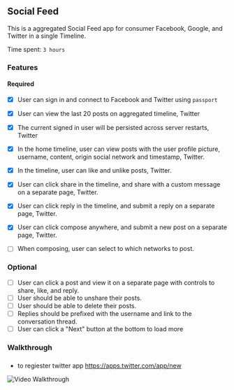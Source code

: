 ## Social Feed

This is a aggregated Social Feed app for consumer Facebook, Google, and Twitter in a single Timeline.


Time spent: `3 hours`

### Features

#### Required

- [x] User can sign in and connect to Facebook and Twitter using `passport`
- [x] User can view the last 20 posts on aggregated timeline, Twitter
- [x] The current signed in user will be persisted across server restarts, Twitter
- [x] In the home timeline, user can view posts with the user profile picture, username, content, origin social network and timestamp, Twitter.
- [x] In the timeline, user can like and unlike posts, Twitter.
- [x] User can click share in the timeline, and share with a custom message on a separate page, Twitter. 
- [x] User can click reply in the timeline, and submit a reply on a separate page, Twitter.
- [x] User can click compose anywhere, and submit a new post on a separate page, Twitter.
- [ ] When composing, user can select to which networks to post.


### Optional

- [ ] User can click a post and view it on a separate page with controls to share, like, and reply.
- [ ] User should be able to unshare their posts.
- [ ] User should be able to delete their posts.
- [ ] Replies should be prefixed with the username and link to the conversation thread.
- [ ] User can click a "Next" button at the bottom to load more 

### Walkthrough

###
- to regiester twitter app https://apps.twitter.com/app/new

![Video Walkthrough](...)



